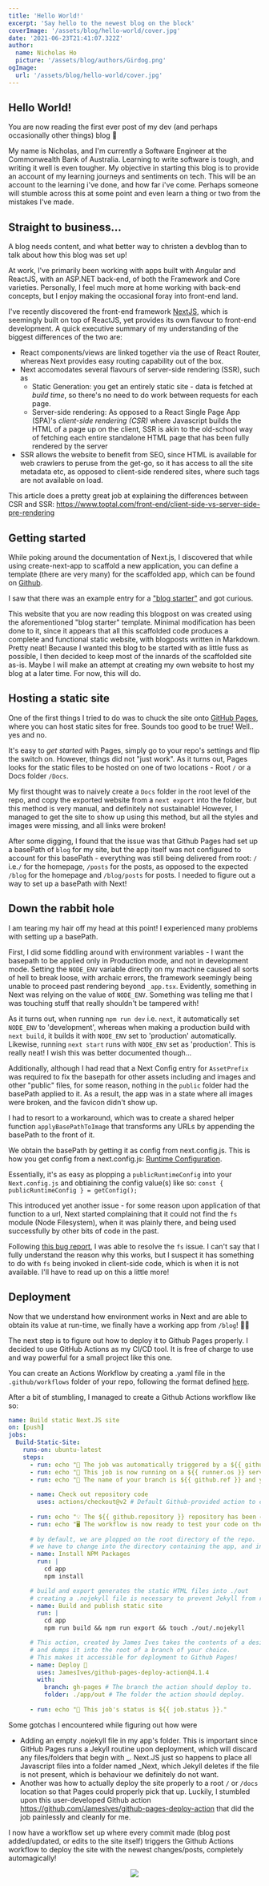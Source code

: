 ```yaml
---
title: 'Hello World!'
excerpt: 'Say hello to the newest blog on the block'
coverImage: '/assets/blog/hello-world/cover.jpg'
date: '2021-06-23T21:41:07.322Z'
author:
  name: Nicholas Ho
  picture: '/assets/blog/authors/Girdog.png'
ogImage:
  url: '/assets/blog/hello-world/cover.jpg'
---
```


## Hello World! 

You are now reading the first ever post of my dev (and perhaps occasionally other things) blog 🥳

My name is Nicholas, and I'm currently a Software Engineer at the Commonwealth Bank of Australia. Learning to write software is tough, and writing it well is even tougher. My objective in starting this blog is to provide an account of my learning journeys and sentiments on tech. This will be an account to the learning i've done, and how far i've come. Perhaps someone will stumble across this at some point and even learn a thing or two from the mistakes I've made.

## Straight to business...

A blog needs content, and what better way to christen a devblog than to talk about how this blog was set up!

At work, I've primarily been working with apps built with Angular and ReactJS, with an ASP.NET back-end, of both the Framework and Core varieties. Personally, I feel much more at home working with back-end concepts, but I enjoy making the occasional foray into front-end land. 

I've recently discovered the front-end framework [NextJS](https://nextjs.org/), which is seemingly built on top of ReactJS, yet provides its own flavour to front-end development. A quick executive summary of my understanding of the biggest differences of the two are:
* React components/views are linked together via the use of React Router, whereas Next provides easy routing capability out of the box.
* Next accomodates several flavours of server-side rendering (SSR), such as
  * Static Generation: you get an entirely static site - data is fetched at *build time*, so there's no need to do work between requests for each page.
  * Server-side rendering: As opposed to a React Single Page App (SPA)'s *client-side rendering (CSR)* where Javascript builds the HTML of a page up on the client, SSR is akin to the old-school way of fetching each entire standalone HTML page that has been fully rendered by the server
* SSR allows the website to benefit from SEO, since HTML is available for web crawlers to peruse from the get-go, so it has access to all the site metadata etc, as opposed to client-side rendered sites, where such tags are not available on load.

This article does a pretty great job at explaining the differences between CSR and SSR: https://www.toptal.com/front-end/client-side-vs-server-side-pre-rendering

## Getting started

While poking around the documentation of Next.js, I discovered that while using create-next-app to scaffold a new application, you can define a template (there are very many) for the scaffolded app, which can be found on [Github](https://github.com/vercel/next.js/tree/canary/examples). 

I saw that there was an example entry for a ["blog starter"](https://github.com/vercel/next.js/tree/canary/examples/blog-starter-typescript) and got curious.

This website that you are now reading this blogpost on was created using the aforementioned "blog starter" template. Minimal modification has been done to it, since it appears that all this scaffolded code produces a complete and functional static website, with blogposts written in Markdown. Pretty neat! Because I wanted this blog to be started with as little fuss as possible, I then decided to keep most of the innards of the scaffolded site as-is. Maybe I will make an attempt at creating my own website to host my blog at a later time. For now, this will do.

## Hosting a static site

One of the first things I tried to do was to chuck the site onto [GitHub Pages](https://pages.github.com/), where you can host static sites for free. Sounds too good to be true! Well.. yes and no.

It's easy to *get started* with Pages, simply go to your repo's settings and flip the switch on. However, things did not "just work". As it turns out, Pages looks for the static files to be hosted on one of two locations - Root `/` or a Docs folder `/Docs`. 

My first thought was to naively create a `Docs` folder in the root level of the repo, and copy the exported website from a `next export` into the folder, but this method is very manual, and definitely not sustainable! However, I managed to get the site to show up using this method, but all the styles and images were missing, and all links were broken! 

After some digging, I found that the issue was that Github Pages had set up a basePath of `blog` for my site, but the app itself was not configured to account for this basePath - everything was still being delivered from root: `/` i.e.`/` for the homepage, `/posts` for the posts, as opposed to the expected `/blog` for the homepage and `/blog/posts` for posts. I needed to figure out a way to set up a basePath with Next!

## Down the rabbit hole 

I am tearing my hair off my head at this point! I experienced many problems with setting up a basePath. 

First, I did some fiddling around with environment variables - I want the basepath to be applied only in Production mode, and not in development mode. Setting the `NODE_ENV` variable directly on my machine caused all sorts of hell to break loose, with archaic errors, the framework seemingly being unable to proceed past rendering beyond `_app.tsx`. Evidently, something in Next was relying on the value of `NODE_ENV`. Something was telling me that I was touching stuff that really shouldn't be tampered with!

As it turns out, when running `npm run dev` i.e. `next`, it automatically set `NODE_ENV` to 'development', whereas when making a production build with `next build`, it builds it with `NODE_ENV` set to 'production' automatically. Likewise, running `next start` runs with `NODE_ENV` set as 'production'. This is really neat! I wish this was better documented though... 

Additionally, although I had read that a Next Config entry for `AssetPrefix` was required to fix the basepath for other assets including and images and other "public" files, for some reason, nothing in the `public` folder had the basePath applied to it. As a result, the app was in a state where all images were broken, and the favicon didn't show up. 

I had to resort to a workaround, which was to create a shared helper function `applyBasePathToImage` that transforms any URLs by appending the basePath to the front of it. 

We obtain the basePath by getting it as config from next.config.js. This is how you get config from a next.config.js:
[Runtime Configuration](https://nextjs.org/docs/api-reference/next.config.js/runtime-configuration).

Essentially, it's as easy as plopping a `publicRuntimeConfig` into your `Next.config.js` and obtiaining the config value(s) like so:
`const { publicRuntimeConfig } = getConfig();`

This introduced yet another issue - for some reason upon application of that function to a url, Next started complaining that it could not find the `fs` module (Node Filesystem), when it was plainly there, and being used successfully by other bits of code in the past. 

Following [this bug report](https://github.com/vercel/next.js/issues/7755#issuecomment-812805708), I was able to resolve the `fs` issue. I can't say that I fully understand the reason why this works, but I suspect it has something to do with `fs` being invoked in client-side code, which is when it is not available. I'll have to read up on this a little more! 

## Deployment

Now that we understand how environment works in Next and are able to obtain its value at run-time, we finally have a working app from `/blog`! 🎉🎊 

The next step is to figure out how to deploy it to Github Pages properly. I decided to use GitHub Actions as my CI/CD tool. It is free of charge to use and way powerful for a small project like this one. 

You can create an Actions Workflow by creating a .yaml file in the `.github/workflows` folder of your repo, following the format defined [here](https://docs.github.com/en/actions/reference/workflow-syntax-for-github-actions).

After a bit of stumbling, I managed to create a Github Actions workflow like so:

```yaml
name: Build static Next.JS site
on: [push]
jobs:
  Build-Static-Site:
    runs-on: ubuntu-latest
    steps:
      - run: echo "🎉 The job was automatically triggered by a ${{ github.event_name }} event."
      - run: echo "🐧 This job is now running on a ${{ runner.os }} server hosted by GitHub!"
      - run: echo "🔎 The name of your branch is ${{ github.ref }} and your repository is ${{ github.repository }}."
      
      - name: Check out repository code
        uses: actions/checkout@v2 # Default Github-provided action to checkout code from the repo
      
      - run: echo "💡 The ${{ github.repository }} repository has been cloned to the runner."
      - run: echo "🖥️ The workflow is now ready to test your code on the runner."
      
      # by default, we are plopped on the root directory of the repo.
      # we have to change into the directory containing the app, and install our npm dependencies.
      - name: Install NPM Packages 
        run: |
          cd app
          npm install

      # build and export generates the static HTML files into ./out
      # creating a .nojekyll file is necessary to prevent Jekyll from removing some essential files
      - name: Build and publish static site 
        run: |
          cd app
          npm run build && npm run export && touch ./out/.nojekyll 

      # This action, created by James Ives takes the contents of a designated folder,
      # and dumps it into the root of a branch of your choice.
      # This makes it accessible for deployment to Github Pages!
      - name: Deploy 🚀
        uses: JamesIves/github-pages-deploy-action@4.1.4
        with:
          branch: gh-pages # The branch the action should deploy to.
          folder: ./app/out # The folder the action should deploy.
      
      - run: echo "🍏 This job's status is ${{ job.status }}."
```

Some gotchas I encountered while figuring out how were 
* Adding an empty .nojekyll file in my app's folder. This is important since GitHub Pages runs a Jekyll routine upon deployment, which will discard any files/folders that begin with _. Next.JS just so happens to place all Javascript files into a folder named _Next, which Jekyll deletes if the file is not present, which is behaviour we definitely do not want. 
* Another was how to actually deploy the site properly to a root `/` or `/docs` location so that Pages could properly pick that up. Luckily, I stumbled upon this user-developed Github action https://github.com/JamesIves/github-pages-deploy-action that did the job painlessly and cleanly for me.

I now have a workflow set up where every commit made (blog post added/updated, or edits to the site itself) triggers the Github Actions workflow to deploy the site with the newest changes/posts, completely automagically! 

<p align="center">
  <img src="../../assets/blog/hello-world/great-success.png">
</p>
